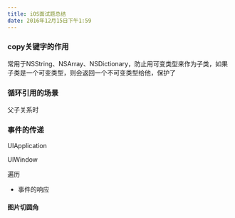 ```yaml
---
title: iOS面试题总结
date: 2016年12月15日下午1:59
---
```




###  copy关键字的作用

常用于NSString、NSArray、NSDictionary，防止用可变类型来作为子类，如果子类是一个可变类型，则会返回一个不可变类型给他，保护了

### 循环引用的场景

父子关系时



### 事件的传递

UIApplication

UIWindow

遍历

- 事件的响应

#### 图片切圆角


